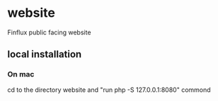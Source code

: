 # website
Finflux public facing website


## local installation
### On mac
cd to the directory website and "run php -S 127.0.0.1:8080" commond
